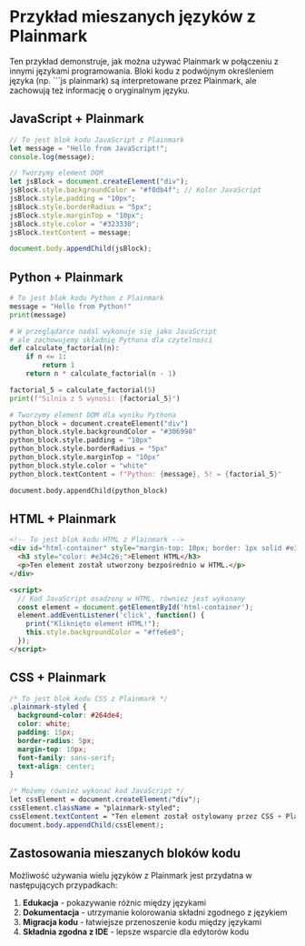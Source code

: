 # Przykład mieszanych języków z Plainmark

Ten przykład demonstruje, jak można używać Plainmark w połączeniu z innymi językami programowania. Bloki kodu z podwójnym określeniem języka (np. ```js plainmark) są interpretowane przez Plainmark, ale zachowują też informację o oryginalnym języku.

## JavaScript + Plainmark

```js plainmark
// To jest blok kodu JavaScript z Plainmark
let message = "Hello from JavaScript!";
console.log(message);

// Tworzymy element DOM
let jsBlock = document.createElement("div");
jsBlock.style.backgroundColor = "#f0db4f"; // Kolor JavaScript
jsBlock.style.padding = "10px";
jsBlock.style.borderRadius = "5px";
jsBlock.style.marginTop = "10px";
jsBlock.style.color = "#323330";
jsBlock.textContent = message;

document.body.appendChild(jsBlock);
```

## Python + Plainmark

```python plainmark
# To jest blok kodu Python z Plainmark
message = "Hello from Python!"
print(message)

# W przeglądarce nadal wykonuje się jako JavaScript
# ale zachowujemy składnię Pythona dla czytelności
def calculate_factorial(n):
    if n <= 1:
        return 1
    return n * calculate_factorial(n - 1)

factorial_5 = calculate_factorial(5)
print(f"Silnia z 5 wynosi: {factorial_5}")

# Tworzymy element DOM dla wyniku Pythona
python_block = document.createElement("div")
python_block.style.backgroundColor = "#306998"
python_block.style.padding = "10px"
python_block.style.borderRadius = "5px"
python_block.style.marginTop = "10px"
python_block.style.color = "white"
python_block.textContent = f"Python: {message}, 5! = {factorial_5}"

document.body.appendChild(python_block)
```

## HTML + Plainmark

```html plainmark
<!-- To jest blok kodu HTML z Plainmark -->
<div id="html-container" style="margin-top: 10px; border: 1px solid #e34c26; border-radius: 5px; padding: 10px;">
  <h3 style="color: #e34c26;">Element HTML</h3>
  <p>Ten element został utworzony bezpośrednio w HTML.</p>
</div>

<script>
  // Kod JavaScript osadzony w HTML, również jest wykonany
  const element = document.getElementById('html-container');
  element.addEventListener('click', function() {
    print("Kliknięto element HTML!");
    this.style.backgroundColor = "#ffe6e0";
  });
</script>
```

## CSS + Plainmark

```css plainmark
/* To jest blok kodu CSS z Plainmark */
.plainmark-styled {
  background-color: #264de4;
  color: white;
  padding: 15px;
  border-radius: 5px;
  margin-top: 10px;
  font-family: sans-serif;
  text-align: center;
}

/* Możemy również wykonać kod JavaScript */
let cssElement = document.createElement("div");
cssElement.className = "plainmark-styled";
cssElement.textContent = "Ten element został ostylowany przez CSS + Plainmark";
document.body.appendChild(cssElement);
```

## Zastosowania mieszanych bloków kodu

Możliwość używania wielu języków z Plainmark jest przydatna w następujących przypadkach:

1. **Edukacja** - pokazywanie różnic między językami
2. **Dokumentacja** - utrzymanie kolorowania składni zgodnego z językiem
3. **Migracja kodu** - łatwiejsze przenoszenie kodu między językami
4. **Składnia zgodna z IDE** - lepsze wsparcie dla edytorów kodu